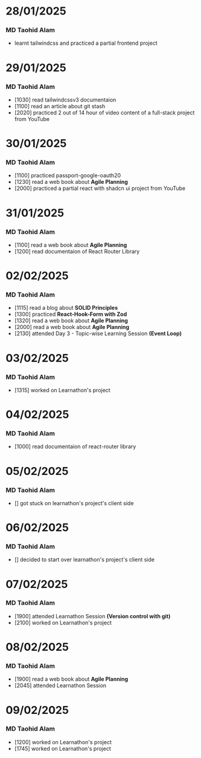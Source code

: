 # 28/01/2025
### MD Taohid Alam
- learnt tailwindcss and practiced a partial frontend project

# 29/01/2025
### MD Taohid Alam
- [1030] read tailwindcssv3 documentaion
- [1100] read an article about git stash
- [2020] practiced 2 out of 14 hour of video content of a full-stack project from YouTube

# 30/01/2025
### MD Taohid Alam
- [1100] practiced passport-google-oauth20
- [1230] read a web book about **Agile Planning**
- [2000] practiced a partial react with shadcn ui project from YouTube

# 31/01/2025
### MD Taohid Alam
- [1100] read a web book about **Agile Planning**
- [1200] read documentaion of React Router Library

# 02/02/2025
### MD Taohid Alam
- [1115] read a blog about **SOLID Principles**
- [1300] practiced **React-Hook-Form with Zod**
- [1320] read a web book about **Agile Planning**
- [2000] read a web book about **Agile Planning**
- [2130] attended Day 3 - Topic-wise Learning Session **(Event Loop)**

# 03/02/2025
### MD Taohid Alam
- [1315] worked on Learnathon's project

# 04/02/2025
### MD Taohid Alam
- [1000] read documentaion of react-router library

# 05/02/2025
### MD Taohid Alam
- [] got stuck on learnathon's project's client side

# 06/02/2025
### MD Taohid Alam
- [] decided to start over learnathon's project's client side

# 07/02/2025
### MD Taohid Alam
- [1900] attended Learnathon Session **(Version control with git)**
- [2100] worked on Learnathon's project

# 08/02/2025
### MD Taohid Alam
- [1900] read a web book about **Agile Planning** 
- [2045] attended Learnathon Session

# 09/02/2025
### MD Taohid Alam
- [1200] worked on Learnathon's project
- [1745] worked on Learnathon's project
